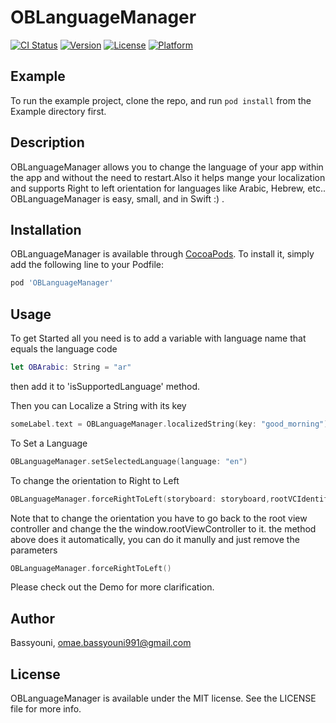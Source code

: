 # OBLanguageManager

[![CI Status](https://img.shields.io/travis/bassyouni/OBLanguageManager.svg?style=flat)](https://travis-ci.org/bassyouni/OBLanguageManager)
[![Version](https://img.shields.io/cocoapods/v/OBLanguageManager.svg?style=flat)](https://cocoapods.org/pods/OBLanguageManager)
[![License](https://img.shields.io/cocoapods/l/OBLanguageManager.svg?style=flat)](https://cocoapods.org/pods/OBLanguageManager)
[![Platform](https://img.shields.io/cocoapods/p/OBLanguageManager.svg?style=flat)](https://cocoapods.org/pods/OBLanguageManager)

## Example

To run the example project, clone the repo, and run `pod install` from the Example directory first.

## Description
OBLanguageManager allows you to change the language of your app within the app and without the need to restart.Also it helps mange your localization and supports Right to left orientation for languages like Arabic, Hebrew, etc..
OBLanguageManager is easy, small, and in Swift :) .

## Installation

OBLanguageManager is available through [CocoaPods](https://cocoapods.org). To install
it, simply add the following line to your Podfile:

```ruby
pod 'OBLanguageManager'
```

## Usage

To get Started all you need is to add a variable with language name that equals the language code
```swift
let OBArabic: String = "ar"
```
then add it to 'isSupportedLanguage' method.

Then you can Localize a String with its key
```swift
someLabel.text = OBLanguageManager.localizedString(key: "good_morning")
```
To Set a Language
```swift
OBLanguageManager.setSelectedLanguage(language: "en")
```
To change the orientation to Right to Left 
```swift
OBLanguageManager.forceRightToLeft(storyboard: storyboard,rootVCIdentifier: "root")
```
Note that to change the orientation you have to go back to the root view controller and change the the window.rootViewController to it. the method above does it automatically, you can do it manully and just remove the parameters
```swift
OBLanguageManager.forceRightToLeft()
```
Please check out the Demo for more clarification.

## Author

Bassyouni, omae.bassyouni991@gmail.com

## License

OBLanguageManager is available under the MIT license. See the LICENSE file for more info.

